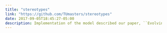 ```yaml
---
title: "stereotypes"
link: "https://github.com/TUmasters/stereotypes"
date: 2017-09-05T18:45:27-05:00
description: Implementation of the model described our paper, ``Evolving Effective Behaviors to Interact with Tag-Based Populations''
---
```

